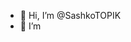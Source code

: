 - 👋 Hi, I’m @SashkoTOPIK
- 👀 I’m 


<!---
SashkoTOPIK/SashkoTOPIK is a ✨ special ✨ repository because its `README.md` (this file) appears on your GitHub profile.
You can click the Preview link to take a look at your changes.
--->
